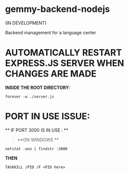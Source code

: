 # gemmy-backend-nodejs

(IN DEVELOPMENT) 

Backend management for a language center

# AUTOMATICALLY RESTART EXPRESS.JS SERVER WHEN CHANGES ARE MADE
**INSIDE THE ROOT DIRECTORY:**

`forever -w ./server.js`

# PORT IN USE ISSUE:

** IF PORT 3000 IS IN USE : **

> **ON WINDOWS **
>
`netstat -ano | findstr :3000`

**THEN**

`TASKKILL /PID /F <PID here>`




